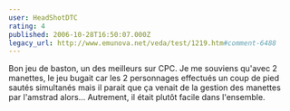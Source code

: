 ```yaml
---
user: HeadShotDTC
rating: 4
published: 2006-10-28T16:50:07.000Z
legacy_url: http://www.emunova.net/veda/test/1219.htm#comment-6488
---
```

Bon jeu de baston, un des meilleurs sur CPC. Je me souviens qu'avec 2 manettes, le jeu bugait car les 2 personnages effectués un coup de pied sautés simultanés mais il parait que ça venait de la gestion des manettes par l'amstrad alors...
Autrement, il était plutôt facile dans l'ensemble.